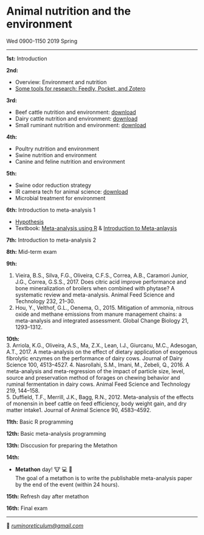 # Animal nutrition and the environment  
Wed 0900-1150 2019 Spring

---------------------------------------

**1st:** Introduction  

**2nd:** 
- Overview: Environment and nutrition  
- [Some tools for research: Feedly, Pocket, and Zotero](https://youngjunna.github.io/2019-animal-nutrition-and-the-environment/Some_tools_for_research.html#1)

**3rd:** 
- Beef cattle nutrition and environment: [download](https://github.com/YoungjunNa/2019-animal-nutrition-and-the-environment/raw/master/Beef%20cattle%20nutrition%20and%20environment%20-%20G%20Park.pptx)
- Dairy cattle nutrition and environment: [download](https://github.com/YoungjunNa/2019-animal-nutrition-and-the-environment/raw/master/Dairy%20cattle%20Nutrition%20%26%20Environment_Kim.pptx)
- Small ruminant nutrition and environment: [download](https://github.com/YoungjunNa/2019-animal-nutrition-and-the-environment/raw/master/Small%20ruminant%20nutrition%20and%20environment_Lee.pptx)  

**4th:** 
- Poultry nutrition and environment
- Swine nutrition and environment
- Canine and feline nutrition and environment  

**5th:** 
- Swine odor reduction strategy
- IR camera tech for animal science: [download](https://github.com/YoungjunNa/2019-animal-nutrition-and-the-environment/blob/master/IR%20camera%20tech%20and%20animal-H.Kang.pdf)
- Microbial treatment for environment

**6th:** Introduction to meta-analysis 1  
- [Hypothesis](https://docs.google.com/presentation/d/12hvnrdV0ejO2iUR4VxWqZi80ZvSKx-rkbf5OL-J2szk/edit?usp=sharing)  
- Textbook: [Meta-analysis using R](https://book.naver.com/bookdb/book_detail.nhn?bid=9229584) & [Introduction to Meta-anlaysis](https://onlinelibrary.wiley.com/doi/book/10.1002/9780470743386)

**7th:** Introduction to meta-analysis 2

**8th:** Mid-term exam

**9th:**  
1. Vieira, B.S., Silva, F.G., Oliveira, C.F.S., Correa, A.B., Caramori Junior, J.G., Correa, G.S.S., 2017. Does citric acid improve performance and bone mineralization of broilers when combined with phytase? A systematic review and meta-analysis. Animal Feed Science and Technology 232, 21–30. 
2. Hou, Y., Velthof, G.L., Oenema, O., 2015. Mitigation of ammonia, nitrous oxide and methane emissions from manure management chains: a meta-analysis and integrated assessment. Global Change Biology 21, 1293–1312. 

**10th:**  
3. Arriola, K.G., Oliveira, A.S., Ma, Z.X., Lean, I.J., Giurcanu, M.C., Adesogan, A.T., 2017. A meta-analysis on the effect of dietary application of exogenous fibrolytic enzymes on the performance of dairy cows. Journal of Dairy Science 100, 4513–4527.
4. Nasrollahi, S.M., Imani, M., Zebeli, Q., 2016. A meta-analysis and meta-regression of the impact of particle size, level, source and preservation method of forages on chewing behavior and ruminal fermentation in dairy cows. Animal Feed Science and Technology 219, 144–158.   
5. Duffield, T.F., Merrill, J.K., Bagg, R.N., 2012. Meta-analysis of the effects of monensin in beef cattle on feed efficiency, body weight gain, and dry matter intake1. Journal of Animal Science 90, 4583–4592. 

**11th:** Basic R programming  

**12th:** Basic meta-analysis programming  

**13th:** Disccusion for preparing the Metathon

**14th:**  
- **Metathon** day! :cow: :computer: :running:  
The goal of a metathon is to write the publishable meta-analysis paper by the end of the event (within 24 hours).  

**15th:** Refresh day after metathon

**16th:** Final exam

---------------------------------------
💌 *ruminoreticulum@gmail.com*
